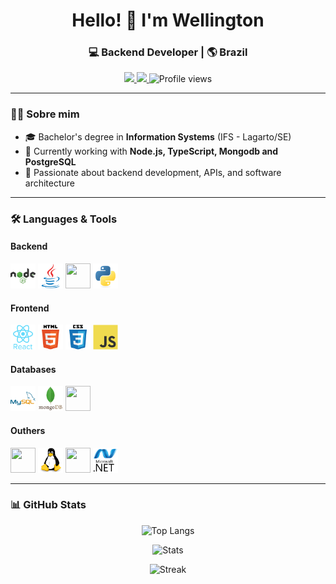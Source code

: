 <h1 align="center">Hello! 👋 I'm Wellington</h1>
<h3 align="center">💻 Backend Developer | 🌎 Brazil</h3>

<p align="center">
  <a href="https://www.linkedin.com/in/wellingtoncarvalhosilva" target="_blank">
    <img src="https://img.shields.io/badge/-LinkedIn-%230077B5?style=for-the-badge&logo=linkedin&logoColor=white"/>
  </a>
  <a href="mailto:wellingtonsilva112000@gmail.com">
    <img src="https://img.shields.io/badge/-Email-%23333?style=for-the-badge&logo=gmail&logoColor=white"/>
  </a>
  <img src="https://komarev.com/ghpvc/?username=wellington-silva&color=blue" alt="Profile views"/>
</p>

---

### 👨‍💻 Sobre mim
- 🎓 Bachelor's degree in **Information Systems** (IFS - Lagarto/SE)  
- 🔭 Currently working with **Node.js, TypeScript, Mongodb and PostgreSQL**  
- 🚀 Passionate about backend development, APIs, and software architecture   

---

### 🛠️ Languages & Tools

#### Backend
<p>
  <img src="https://raw.githubusercontent.com/devicons/devicon/master/icons/nodejs/nodejs-original-wordmark.svg" width="40" height="40"/>
  <img src="https://raw.githubusercontent.com/devicons/devicon/master/icons/java/java-original.svg" width="40" height="40"/>
  <img src="https://www.vectorlogo.zone/logos/springio/springio-icon.svg" width="40" height="40"/>
  <img src="https://raw.githubusercontent.com/devicons/devicon/master/icons/python/python-original.svg" width="40" height="40"/>
</p>

#### Frontend
<p>
  <img src="https://raw.githubusercontent.com/devicons/devicon/master/icons/react/react-original-wordmark.svg" width="40" height="40"/>
  <img src="https://raw.githubusercontent.com/devicons/devicon/master/icons/html5/html5-original-wordmark.svg" width="40" height="40"/>
  <img src="https://raw.githubusercontent.com/devicons/devicon/master/icons/css3/css3-original-wordmark.svg" width="40" height="40"/>
  <img src="https://raw.githubusercontent.com/devicons/devicon/master/icons/javascript/javascript-original.svg" width="40" height="40"/>
</p>

#### Databases
<p>
  <img src="https://raw.githubusercontent.com/devicons/devicon/master/icons/mysql/mysql-original-wordmark.svg" width="40" height="40"/>
  <img src="https://raw.githubusercontent.com/devicons/devicon/master/icons/mongodb/mongodb-original-wordmark.svg" width="40" height="40"/>
  <img src="https://www.svgrepo.com/show/303229/microsoft-sql-server-logo.svg" width="40" height="40"/>
</p>

#### Outhers
<p>
  <img src="https://www.vectorlogo.zone/logos/git-scm/git-scm-icon.svg" width="40" height="40"/>
  <img src="https://raw.githubusercontent.com/devicons/devicon/master/icons/linux/linux-original.svg" width="40" height="40"/>
  <img src="https://www.vectorlogo.zone/logos/heroku/heroku-icon.svg" width="40" height="40"/>
  <img src="https://raw.githubusercontent.com/devicons/devicon/master/icons/dot-net/dot-net-original-wordmark.svg" width="40" height="40"/>
</p>

---

### 📊 GitHub Stats
<p align="center">
  <img src="https://github-readme-stats.vercel.app/api/top-langs?username=wellington-silva&show_icons=true&locale=pt-br&layout=compact&langs_count=7&theme=dracula" alt="Top Langs"/>
</p>

<p align="center">
  <img src="https://github-readme-stats.vercel.app/api?username=wellington-silva&show_icons=true&theme=dracula&locale=pt-br&include_all_commits=true&count_private=true" alt="Stats"/>
</p>

<p align="center">
  <img src="https://github-readme-streak-stats.herokuapp.com/?user=wellington-silva&theme=dracula" alt="Streak"/>
</p>
